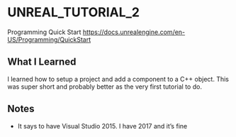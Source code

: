 # UNREAL_TUTORIAL_2
Programming Quick Start
https://docs.unrealengine.com/en-US/Programming/QuickStart

## What I Learned
I learned how to setup a project and add a component to a C++ object.
This was super short and probably better as the very first tutorial to do.

## Notes
* It says to have Visual Studio 2015. I have 2017 and it’s fine
